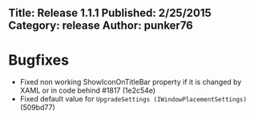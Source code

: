 Title: Release 1.1.1
Published: 2/25/2015
Category: release
Author: punker76
---

# Bugfixes

- Fixed non working ShowIconOnTitleBar property if it is changed by XAML or in code behind #1817 (1e2c54e)
- Fixed default value for `UpgradeSettings (IWindowPlacementSettings)` (509bd77)
